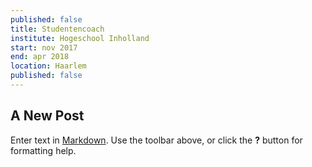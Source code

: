 ```yaml
---
published: false
title: Studentencoach
institute: Hogeschool Inholland
start: nov 2017
end: apr 2018
location: Haarlem
published: false
---
```

## A New Post

Enter text in [Markdown](http://daringfireball.net/projects/markdown/). Use the toolbar above, or click the **?** button for formatting help.

